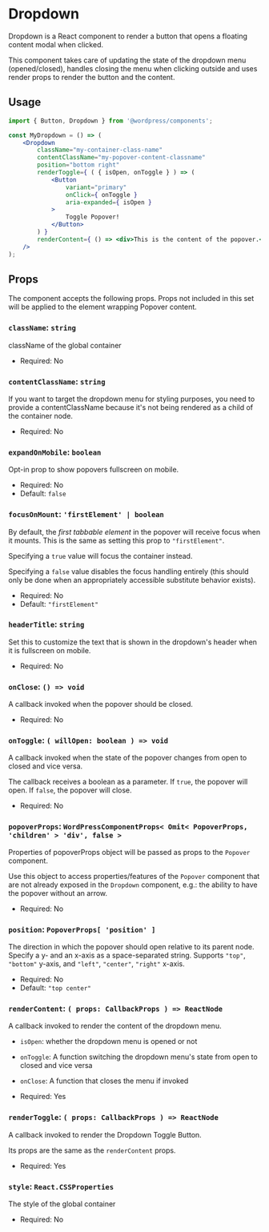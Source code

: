 # Dropdown

Dropdown is a React component to render a button that opens a floating content modal when clicked.

This component takes care of updating the state of the dropdown menu (opened/closed), handles closing the menu when clicking outside and uses render props to render the button and the content.

## Usage

```jsx
import { Button, Dropdown } from '@wordpress/components';

const MyDropdown = () => (
	<Dropdown
		className="my-container-class-name"
		contentClassName="my-popover-content-classname"
		position="bottom right"
		renderToggle={ ( { isOpen, onToggle } ) => (
			<Button
				variant="primary"
				onClick={ onToggle }
				aria-expanded={ isOpen }
			>
				Toggle Popover!
			</Button>
		) }
		renderContent={ () => <div>This is the content of the popover.</div> }
	/>
);
```

## Props

The component accepts the following props. Props not included in this set will be applied to the element wrapping Popover content.

### `className`: `string`

className of the global container

-   Required: No

### `contentClassName`: `string`

If you want to target the dropdown menu for styling purposes, you need to provide a contentClassName because it's not being rendered as a child of the container node.

-   Required: No

### `expandOnMobile`: `boolean`

Opt-in prop to show popovers fullscreen on mobile.

-   Required: No
-   Default: `false`

### `focusOnMount`: `'firstElement' | boolean`

By default, the _first tabbable element_ in the popover will receive focus when it mounts. This is the same as setting this prop to `"firstElement"`.

Specifying a `true` value will focus the container instead.

Specifying a `false` value disables the focus handling entirely (this should only be done when an appropriately accessible substitute behavior exists).

-   Required: No
-   Default: `"firstElement"`

### `headerTitle`: `string`

Set this to customize the text that is shown in the dropdown's header when it is fullscreen on mobile.

-   Required: No

### `onClose`: `() => void`

A callback invoked when the popover should be closed.

-   Required: No

### `onToggle`: `( willOpen: boolean ) => void`

A callback invoked when the state of the popover changes from open to closed and vice versa.

The callback receives a boolean as a parameter. If `true`, the popover will open. If `false`, the popover will close.

-   Required: No

### `popoverProps`: `WordPressComponentProps< Omit< PopoverProps, 'children' > 'div', false	>`

Properties of popoverProps object will be passed as props to the `Popover` component.

Use this object to access properties/features of the `Popover` component that are not already exposed in the `Dropdown` component, e.g.: the ability to have the popover without an arrow.

-   Required: No

### `position`: `PopoverProps[ 'position' ]`

The direction in which the popover should open relative to its parent node. Specify a y- and an x-axis as a space-separated string. Supports `"top"`, `"bottom"` y-axis, and `"left"`, `"center"`, `"right"` x-axis.

-   Required: No
-   Default: `"top center"`

### `renderContent`: `( props: CallbackProps ) => ReactNode`

A callback invoked to render the content of the dropdown menu.

- `isOpen`: whether the dropdown menu is opened or not
- `onToggle`: A function switching the dropdown menu's state from open to closed and vice versa
- `onClose`: A function that closes the menu if invoked

-   Required: Yes

### `renderToggle`: `( props: CallbackProps ) => ReactNode`

A callback invoked to render the Dropdown Toggle Button.

Its props are the same as the `renderContent` props.

-   Required: Yes

### `style`: `React.CSSProperties`

The style of the global container

-   Required: No
